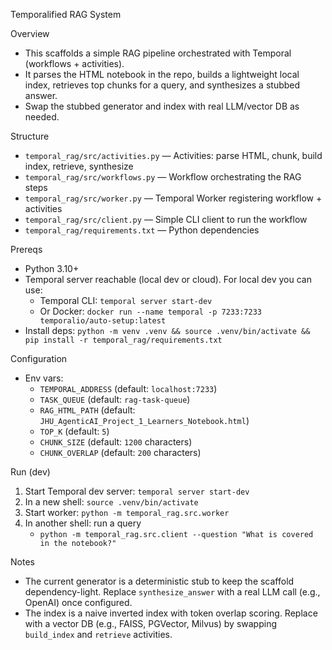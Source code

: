 Temporalified RAG System

Overview
- This scaffolds a simple RAG pipeline orchestrated with Temporal (workflows + activities).
- It parses the HTML notebook in the repo, builds a lightweight local index, retrieves top chunks for a query, and synthesizes a stubbed answer.
- Swap the stubbed generator and index with real LLM/vector DB as needed.

Structure
- `temporal_rag/src/activities.py` — Activities: parse HTML, chunk, build index, retrieve, synthesize
- `temporal_rag/src/workflows.py` — Workflow orchestrating the RAG steps
- `temporal_rag/src/worker.py` — Temporal Worker registering workflow + activities
- `temporal_rag/src/client.py` — Simple CLI client to run the workflow
- `temporal_rag/requirements.txt` — Python dependencies

Prereqs
- Python 3.10+
- Temporal server reachable (local dev or cloud). For local dev you can use:
  - Temporal CLI: `temporal server start-dev`
  - Or Docker: `docker run --name temporal -p 7233:7233 temporalio/auto-setup:latest`
- Install deps: `python -m venv .venv && source .venv/bin/activate && pip install -r temporal_rag/requirements.txt`

Configuration
- Env vars:
  - `TEMPORAL_ADDRESS` (default: `localhost:7233`)
  - `TASK_QUEUE` (default: `rag-task-queue`)
  - `RAG_HTML_PATH` (default: `JHU_AgenticAI_Project_1_Learners_Notebook.html`)
  - `TOP_K` (default: `5`)
  - `CHUNK_SIZE` (default: `1200` characters)
  - `CHUNK_OVERLAP` (default: `200` characters)

Run (dev)
1) Start Temporal dev server: `temporal server start-dev`
2) In a new shell: `source .venv/bin/activate`
3) Start worker: `python -m temporal_rag.src.worker`
4) In another shell: run a query
   - `python -m temporal_rag.src.client --question "What is covered in the notebook?"`

Notes
- The current generator is a deterministic stub to keep the scaffold dependency-light. Replace `synthesize_answer` with a real LLM call (e.g., OpenAI) once configured.
- The index is a naive inverted index with token overlap scoring. Replace with a vector DB (e.g., FAISS, PGVector, Milvus) by swapping `build_index` and `retrieve` activities.

